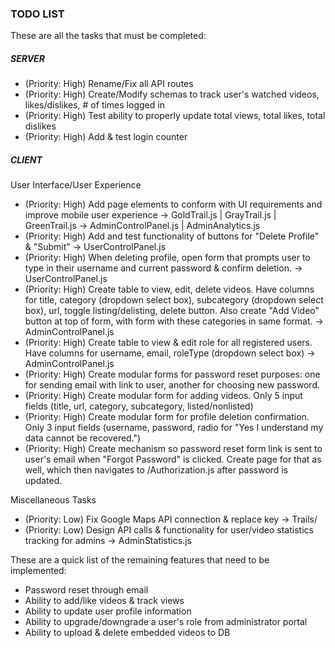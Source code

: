 ### TODO LIST

These are all the tasks that must be completed:

##### SERVER

- (Priority: High) Rename/Fix all API routes
- (Priority: High) Create/Modify schemas to track user's watched videos, likes/dislikes, # of times logged in
- (Priority: High) Test ability to properly update total views, total likes, total dislikes
- (Priority: High) Add & test login counter

##### CLIENT

User Interface/User Experience
- (Priority: High) Add page elements to conform with UI requirements and improve mobile user experience
    -> GoldTrail.js | GrayTrail.js | GreenTrail.js
    -> AdminControlPanel.js | AdminAnalytics.js
- (Priority: High) Add and test functionality of buttons for "Delete Profile" & "Submit" 
    -> UserControlPanel.js
- (Priority: High) When deleting profile, open form that prompts user to type in their username and current password & confirm deletion. 
    -> UserControlPanel.js
- (Priority: High) Create table to view, edit, delete videos. Have columns for title, category (dropdown select box), subcategory (dropdown select box), url, toggle listing/delisting, delete button. Also create "Add Video" button at top of form, with form with these categories in same format.
    -> AdminControlPanel.js
- (Priority: High) Create table to view & edit role for all registered users. Have columns for username, email, roleType (dropdown select box)
    -> AdminControlPanel.js
- (Priority: High) Create modular forms for password reset purposes: one for sending email with link to user, another for choosing new password.
- (Priority: High) Create modular form for adding videos. Only 5 input fields (title, url, category, subcategory, listed/nonlisted)
- (Priority: High) Create modular form for profile deletion confirmation. Only 3 input fields (username, password, radio for "Yes I understand my data cannot be recovered.")
- (Priority: High) Create mechanism so password reset form link is sent to user's email when "Forgot Password" is clicked. Create page for that as well, which then navigates to /Authorization.js after password is updated.

Miscellaneous Tasks
- (Priority: Low) Fix Google Maps API connection & replace key -> Trails/
- (Priority: Low) Design API calls & functionality for user/video statistics tracking for admins -> AdminStatistics.js

These are a quick list of the remaining features that need to be implemented:

- Password reset through email
- Ability to add/like videos & track views
- Ability to update user profile information
- Ability to upgrade/downgrade a user's role from administrator portal
- Ability to upload & delete embedded videos to DB